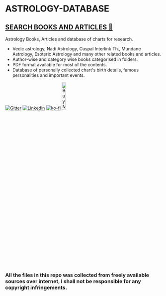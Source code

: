 # ASTROLOGY-DATABASE
## [SEARCH BOOKS AND ARTICLES 🔎](https://github.com/ayushman1024/ASTROLOGY-DATABASE/find/master)

Astrology Books, Articles and database of charts for research.

- Vedic astrology, Nadi Astrology, Cuspal Interlink Th., Mundane Astrology, Esoteric Astrology and many other related books and articles.
- Author-wise and category wise books categorised in folders.
- PDF format available for most of the contents.
- Database of personally collected chart's birth details, famous personalities and important events.


[![Gitter](https://badges.gitter.im/TMS-Community/community.svg)](https://gitter.im/TMS-Community/community?utm_source=badge&utm_medium=badge&utm_campaign=pr-badge) 
[![Linkedin](https://img.icons8.com/fluent/48/000000/linkedin.png)](https://www.linkedin.com/in/ayushman1024/)
[![ko-fi](https://www.ko-fi.com/img/githubbutton_sm.svg)](https://ko-fi.com/W7W01JFRM) <a href="https://www.buymeacoffee.com/ar7HQlZ" target="_blank"><img src="https://cdn.buymeacoffee.com/buttons/default-black.png" alt="Buy Me A Coffee" width=15% height=15%></a>

### All the files in this repo was collected from freely available sources over internet, I shall not be responsible for any copyright infringements.

<img src="https://github-pages-visitor.herokuapp.com/counterimg/github_astrologydb" alt="" width="5"/>
